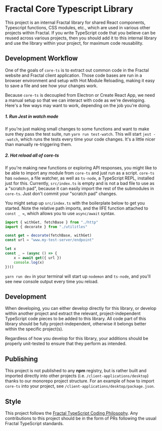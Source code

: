 # Fractal Core Typescript Library

This project is an internal Fractal library for shared React components, Typescript functions, CSS modules, etc., which are used in various other projects within Fractal. If you write TypeScript code that you believe can be reused across various projects, then you should add it to this internal library and use the library within your project, for maximum code reusability.

## Development Workflow

One of the goals of `core-ts` is to extract out common code in the Fractal website and Fractal client application. Those code bases are run in a browser environment and setup with Hot Module Reloading, making it easy to save a file and see how your changes work.

Because `core-ts` is decoupled from Electron or Create React App, we need a manual setup so that we can interact with code as we're developing. Here's a few ways may want to work, depending on the job you're doing.

##### 1. Run Jest in watch mode

If you're just making small changes to some functions and want to make sure they pass the test suite, run `yarn run test-watch`. This will start `jest --watch`, which runs the tests every time your code changes. It's a little nicer than manually re-triggering them.

##### 2. Hot reload all of core-ts

If you're making new functions or exploring API responses, you might like to be able to import any module from `core-ts` and just run as a script. `core-ts` has `nodemon`, a file watcher, as well as `ts-node`, a TypeScript REPL, installed just for this. Currently, `src/index.ts` is empty and is not a bad file to use as a "scratch pad", because it can easily import the rest of the submodules in `core-ts`. Just don't commit your "scratch pad" changes.

You might setup up `src/index.ts` with the boilerplate below to get you started. Note the relative path imports, and the IIFE function attached to `const _ =`, which allows you to use `async/await` syntax.

```js
import { withGet, fetchBase } from "./http"
import { decorate } from "./utilitles"

const get = decorate(fetchBase, withGet)
const url = "www.my-test-server/endpoint"

let x
const _ = (async () => {
    x = await get({ url })
    console.log(x)
})()
```

`yarn run dev` in your terminal will start up `nodemon` and `ts-node`, and you'll see new console output every time you reload.

## Development

When developing, you can either develop directly for this library, or develop within another project and extract the relevant, project-independent TypeScript code pieces to be added to this library. All code part of this library should be fully project-independent, otherwise it belongs better within the specific project(s).

Regardless of how you develop for this library, your additions should be properly unit-tested to ensure that they perform as intended.

## Publishing

This project is not published to any **npm** registry, but is rather built and imported directly into other projects (i.e. `/client-applications/desktop`) thanks to our monorepo project structure. For an example of how to import `core-ts` into your project, see `/client-applications/desktop/package.json`.

## Style

This project follows the [Fractal TypeScript Coding Philosophy](https://www.notion.so/tryfractal/Typescript-Coding-Philosophy-984288f157fa47f7894c886c6a95e289). Any contributions to this project should be in the form of PRs following the usual Fractal TypeScript standards.
